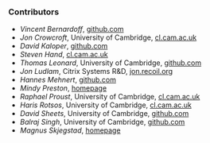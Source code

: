### Contributors

* *Vincent Bernardoff*, [github.com](https://github.com/vbmithr)
* *Jon Crowcroft*, University of Cambridge, [cl.cam.ac.uk](http://www.cl.cam.ac.uk/~jac22/)
* *David Kaloper*, [github.com](https://github.com/pqwy)
* *Steven Hand*, [cl.cam.ac.uk](http://www.cl.cam.ac.uk/~smh22/)
* *Thomas Leonard*, University of Cambridge, [github.com](https://github.com/talex5)
* *Jon Ludlam*, Citrix Systems R&D, [jon.recoil.org](http://jon.recoil.org/)
* *Hannes Mehnert*, [github.com](https://github.com/hannesm)
* *Mindy Preston*, [homepage](http://www.somerandomidiot.com/)
* *Raphael Proust*, University of Cambridge, [cl.cam.ac.uk](http://www.cl.cam.ac.uk/~rp452/)
* *Haris Rotsos*, University of Cambridge, [cl.cam.ac.uk](http://www.cl.cam.ac.uk/~cr409/)
* *David Sheets*, University of Cambridge, [github.com](https://github.com/dsheets)
* *Balraj Singh*, University of Cambridge, [github.com](https://github.com/balrajsingh)
* *Magnus Skjegstad*, [homepage](http://www.skjegstad.com/)
